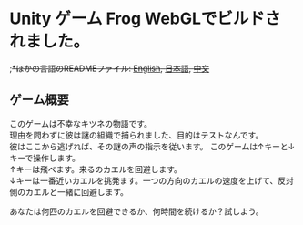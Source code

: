 # Unity ゲーム Frog WebGLでビルドされました。
;~~*ほかの言語のREADMEファイル: [English](README.md), [日本語](README.ja.md), [中文](README.zh-tw.md)~~
## ゲーム概要  
このゲームは不幸なキツネの物語です。  
理由を問わずに彼は謎の組織で捕られました、目的はテストなんです。  
彼はここから逃げれば、その謎の声の指示を従います。 
このゲームは↑キーと↓キーで操作します。  
↑キーは飛べます。来るのカエルを回避します。  
↓キーは一番近いカエルを挑発ます。一つの方向のカエルの速度を上げて、反対側のカエルと一緒に回避します。 

あなたは何匹のカエルを回避できるか、何時間を続けるか？試しよう。
